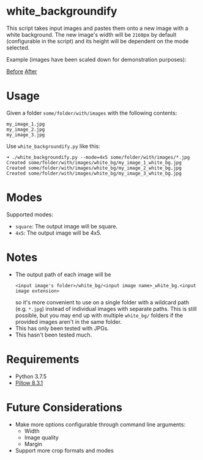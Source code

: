 # white_backgroundify

This script takes input images and pastes them onto a new image with a white background. The new image's width will be `2160`px by default (configurable in the script) and its height will be dependent on the mode selected.

Example (images have been scaled down for demonstration purposes):

[Before](Images/shadows.jpg)
[After](Image/white_bg/shadows_white_bg.jpg)

# Usage

Given a folder `some/folder/with/images` with the following contents:
```
my_image_1.jpg
my_image_2.jpg
my_image_3.jpg
```
Use `white_backgroundify.py` like this:
```
➜ ./white_backgroundify.py --mode=4x5 some/folder/with/images/*.jpg
Created some/folder/with/images/white_bg/my_image_1_white_bg.jpg
Created some/folder/with/images/white_bg/my_image_2_white_bg.jpg
Created some/folder/with/images/white_bg/my_image_3_white_bg.jpg

```

# Modes

Supported modes:
* `square`: The output image will be square.
* `4x5`: The output image will be 4x5.

# Notes

* The output path of each image will be
  ```
  <input image's folder>/white_bg/<input image name>_white_bg.<input image extension>
  ```
  so it's more convenient to use on a single folder with a wildcard path (e.g. `*.jpg`) instead of individual images with separate paths. This is still possible, but you may end up with multiple  `white_bg/` folders if the provided images aren't in the same folder.
* This has only been tested with JPGs. 
* This hasn't been tested much.

# Requirements

* Python 3.7.5
* [Pillow 8.3.1](https://pypi.org/project/Pillow/8.3.1/)

# Future Considerations

* Make more options configurable through command line arguments:
  * Width
  * Image quality
  * Margin
* Support more crop formats and modes
